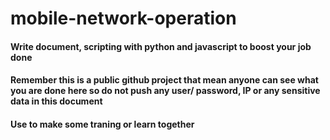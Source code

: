# mobile-network-operation
#### Write document, scripting with python and javascript to boost your job done 
#### Remember this is a public github project that mean anyone can see what you are done here so do not push any user/ password, IP or any sensitive data in this document
#### Use to make some traning or learn together 

